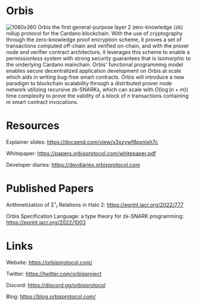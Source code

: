 # Orbis
![1080x360](https://user-images.githubusercontent.com/83559799/181117961-3a169e27-24ac-4bc7-8a23-1cc36611e1e5.png)
Orbis the first general-purpose layer 2 zero-knowledge (zk)
rollup protocol for the Cardano blockchain. With the use of cryptography
through the zero-knowledge proof encryption scheme, it proves a set of transactions
computed off-chain and verified on-chain, and with the prover node and verifier contract
architecture, it leverages this scheme to enable a permissionless system with strong
security guarantees that is isomorphic to the underlying Cardano mainchain.
Orbis' functional programming model enables secure decentralized application development on Orbis at scale
which aids in writing bug-free smart contracts. Orbis will
introduce a new paradigm to blockchain scalability through a distributed prover
node network utilizing recursive zk-SNARKs, which can scale with
$O(\log(n+m))$ time complexity to prove the validity of a block of
$n$ transactions containing $m$ smart contract invocations.

# Resources

Explainer slides: https://docsend.com/view/x3xzywf8pxnixh7c

Whitepaper: https://papers.orbisprotocol.com/whitepaper.pdf

Developer diaries: https://devdiaries.orbisprotocol.com

# Published Papers

Arithmetization of Σ¹₁ Relations in Halo 2: https://eprint.iacr.org/2022/777

Orbis Specification Language: a type theory for zk-SNARK programming: https://eprint.iacr.org/2022/1003

# Links

Website: https://orbisprotocol.com/

Twitter: https://twitter.com/orbisproject

Discord: https://discord.gg/orbisprotocol

Blog: https://blog.orbisprotocol.com/

